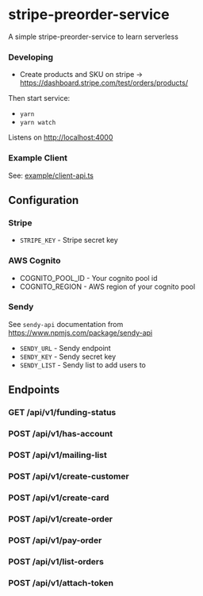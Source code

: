# stripe-preorder-service

A simple stripe-preorder-service to learn serverless


### Developing

 * Create products and SKU on stripe -> https://dashboard.stripe.com/test/orders/products/

Then start service:


 * `yarn`
 * `yarn watch`
 
 Listens on [http://localhost:4000](http://localhost:4000)
 
### Example Client

See: [example/client-api.ts](example/client-api.ts)

## Configuration

### Stripe

 * `STRIPE_KEY` - Stripe secret key

### AWS Cognito

 * COGNITO_POOL_ID - Your cognito pool id
 * COGNITO_REGION - AWS region of your cognito pool

### Sendy

See `sendy-api` documentation from https://www.npmjs.com/package/sendy-api

 * `SENDY_URL` - Sendy endpoint
 * `SENDY_KEY` - Sendy secret key
 * `SENDY_LIST` - Sendy list to add users to

## Endpoints

### GET /api/v1/funding-status

### POST /api/v1/has-account

### POST /api/v1/mailing-list

### POST /api/v1/create-customer

### POST /api/v1/create-card

### POST /api/v1/create-order

### POST /api/v1/pay-order

### POST /api/v1/list-orders

### POST /api/v1/attach-token
